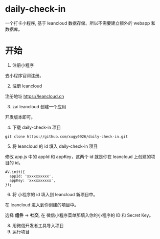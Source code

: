 # daily-check-in

 一个打卡小程序, 基于 leancloud 数据存储。所以不需要建立额外的 webapp 和数据库。

# 开始

1. 注册小程序

去小程序官网注册。

2. 注册 leancloud 

注册地址 https://leancloud.cn

3. zai leancloud 创建一个应用

开发版本即可。

4. 下载 daily-check-in 项目

```
git clone https://github.com/xugy0926/daily-check-in.git
```

5. 将 leancloud 的 id 填入 daily-check-in 项目

修改 app.js 中的 appId 和 appKey，这两个 id 就是你在 leancloud 上创建的项目的 id。

```
AV.init({
  appId: 'xxxxxxxxxx',
  appKey: 'xxxxxxxxxx',
});
```

6. 将 小程序的 id 填入到 leancloud 新项目中。

在 leancloud 进入到你创建的项目中。

选择 **组件** -> **社交**, 在 微信小程序菜单那填入你的小程序的 ID 和 Secret Key。

8. 用微信开发者工具导入项目
8. 运行项目

